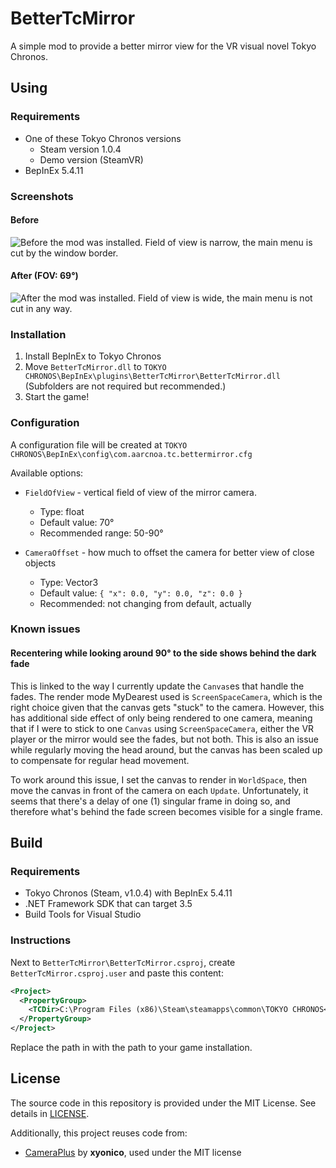 # BetterTcMirror

A simple mod to provide a better mirror view for the VR visual novel Tokyo Chronos.

## Using

### Requirements

- One of these Tokyo Chronos versions
   - Steam version 1.0.4
   - Demo version (SteamVR)
- BepInEx 5.4.11

### Screenshots
#### Before
![Before the mod was installed. Field of view is narrow, the main menu is cut by the window border.](https://user-images.githubusercontent.com/20820425/152656367-0b85670b-bb40-449a-ad26-babf1a196219.png)

#### After (FOV: 69°)
![After the mod was installed. Field of view is wide, the main menu is not cut in any way.](https://user-images.githubusercontent.com/20820425/152656372-6bb2a8bf-5c73-40d3-afb1-caa7a430ae21.png)

### Installation

1. Install BepInEx to Tokyo Chronos
2. Move `BetterTcMirror.dll` to `TOKYO CHRONOS\BepInEx\plugins\BetterTcMirror\BetterTcMirror.dll`
   (Subfolders are not required but recommended.)
3. Start the game!

### Configuration

A configuration file will be created at `TOKYO CHRONOS\BepInEx\config\com.aarcnoa.tc.bettermirror.cfg`

Available options:

- `FieldOfView` - vertical field of view of the mirror camera.
    - Type: float
    - Default value: 70°
    - Recommended range: 50-90°
    
- `CameraOffset` - how much to offset the camera for better view of close objects
    - Type: Vector3
    - Default value: `{ "x": 0.0, "y": 0.0, "z": 0.0 }`
    - Recommended: not changing from default, actually
  
### Known issues

#### Recentering while looking around 90° to the side shows behind the dark fade

This is linked to the way I currently update the `Canvas`es that handle the fades. The render mode MyDearest used
is `ScreenSpaceCamera`, which is the right choice given that the canvas gets "stuck" to the camera. However, this
has additional side effect of only being rendered to one camera, meaning that if I were to stick to one `Canvas`
using `ScreenSpaceCamera`, either the VR player or the mirror would see the fades, but not both. This is also an 
issue while regularly moving the head around, but the canvas has been scaled up to compensate for regular head
movement.

To work around this issue, I set the canvas to render in `WorldSpace`, then move the canvas in front of the camera
on each `Update`. Unfortunately, it seems that there's a delay of one (1) singular frame in doing so, and therefore
what's behind the fade screen becomes visible for a single frame.

## Build

### Requirements

- Tokyo Chronos (Steam, v1.0.4) with BepInEx 5.4.11
- .NET Framework SDK that can target 3.5
- Build Tools for Visual Studio

### Instructions

Next to `BetterTcMirror\BetterTcMirror.csproj`, create `BetterTcMirror.csproj.user` and paste this content:

```xml
<Project>
  <PropertyGroup>
    <TCDir>C:\Program Files (x86)\Steam\steamapps\common\TOKYO CHRONOS</TCDir>
  </PropertyGroup>
</Project>
```

Replace the path in <TCDir> with the path to your game installation.

## License

The source code in this repository is provided under the MIT License. See details in [LICENSE](LICENSE).

Additionally, this project reuses code from: 

- [CameraPlus](https://github.com/xyonico/CameraPlus) by **xyonico**, used under the MIT license
